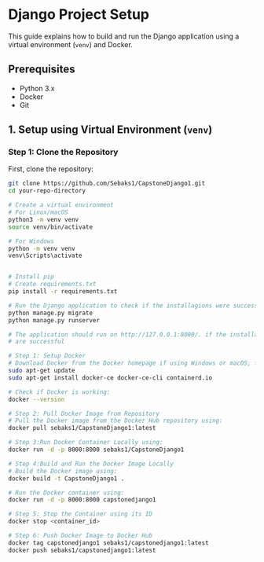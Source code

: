 # Django Project Setup

This guide explains how to build and run the Django application using a virtual environment (`venv`) and Docker.

## Prerequisites

- Python 3.x
- Docker
- Git

## 1. Setup using Virtual Environment (`venv`)

### Step 1: Clone the Repository

First, clone the repository:

```bash
git clone https://github.com/Sebaks1/CapstoneDjango1.git
cd your-repo-directory

# Create a virtual environment
# For Linux/macOS
python3 -m venv venv
source venv/bin/activate

# For Windows
python -m venv venv
venv\Scripts\activate


# Install pip
# Create requirements.txt
pip install -r requirements.txt

# Run the Django application to check if the installagions were successful
python manage.py migrate
python manage.py runserver

# The application should run on http://127.0.0.1:8000/. if the installations 
# are successful

# Step 1: Setup Docker
# Download Docker from the Docker homepage if using Windows or macOS, for linux use:
sudo apt-get update
sudo apt-get install docker-ce docker-ce-cli containerd.io

# Check if Docker is working:
docker --version

# Step 2: Pull Docker Image from Repository
# Pull the Docker image from the Docker Hub repository using:
docker pull sebaks1/CapstoneDjango1:latest

# Step 3:Run Docker Container Locally using:
docker run -d -p 8000:8000 sebaks1/CapstoneDjango1

# Step 4:Build and Run the Docker Image Locally 
# Build the Docker image using: 
docker build -t CapstoneDjango1 .

# Run the Docker container using: 
docker run -d -p 8000:8000 capstonedjango1

# Step 5: Stop the Container using its ID
docker stop <container_id>

# Step 6: Push Docker Image to Docker Hub
docker tag capstonedjango1 sebaks1/capstonedjango1:latest
docker push sebaks1/capstonedjango1:latest



